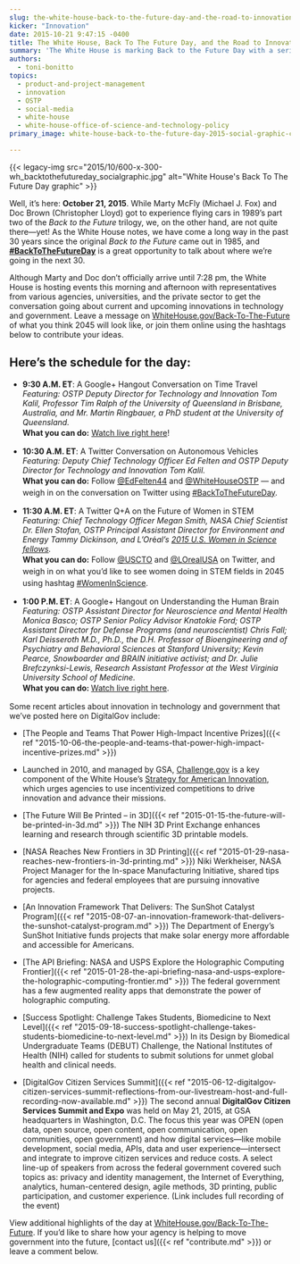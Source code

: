 ```yaml
---
slug: the-white-house-back-to-the-future-day-and-the-road-to-innovation
kicker: "Innovation"
date: 2015-10-21 9:47:15 -0400
title: The White House, Back To The Future Day, and the Road to Innovation
summary: 'The White House is marking Back to the Future Day with a series of conversations with innovators across the country. Follow along here.'
authors:
  - toni-bonitto
topics:
  - product-and-project-management
  - innovation
  - OSTP
  - social-media
  - white-house
  - white-house-office-of-science-and-technology-policy
primary_image: white-house-back-to-the-future-day-2015-social-graphic-cropped

---
```


{{< legacy-img src="2015/10/600-x-300-wh_backtothefutureday_socialgraphic.jpg" alt="White House's Back To The Future Day graphic" >}}

Well, it&#8217;s here: <strong>October 21, 2015</strong>. While Marty McFly (Michael J. Fox) and Doc Brown (Christopher Lloyd) got to experience flying cars in 1989&#8217;s part two of the <em>Back to the Future</em> trilogy, we, on the other hand, are not quite there—yet! As the White House notes, we have come a long way in the past 30 years since the original <em>Back to the Future</em> came out in 1985, and <strong><a href="https://twitter.com/search?q=%23BackToTheFutureDay">#BackToTheFutureDay</a></strong> is a great opportunity to talk about where we&#8217;re going in the next 30.

Although Marty and Doc don&#8217;t officially arrive until 7:28 pm, the White House is hosting events this morning and afternoon with representatives from various agencies, universities, and the private sector to get the conversation going about current and upcoming innovations in technology and government. Leave a message on <a href="https://www.WhiteHouse.gov/Back-To-The-Future">WhiteHouse.gov/Back-To-The-Future</a> of what you think 2045 will look like, or join them online using the hashtags below to contribute your ideas.

## Here&#8217;s the schedule for the day:

* <strong>9:30 A.M. ET</strong>: A Google+ Hangout Conversation on Time Travel<br />
<em>Featuring: OSTP Deputy Director for Technology and Innovation Tom Kalil, Professor Tim Ralph of the University of Queensland in Brisbane, Australia, and Mr. Martin Ringbauer, a PhD student at the University of Queensland.<br />
</em><strong style="line-height: 1.5">What you can do:</strong> <a style="line-height: 1.5" href="https://obamawhitehouse.archives.gov/blog/2015/10/20/back-to-the-future-day">Watch live right here</a><span style="line-height: 1.5">!</span>

* <strong>10:30 A.M. ET</strong>: A Twitter Conversation on Autonomous Vehicles<br /> <em>Featuring: Deputy Chief Technology Officer Ed Felten and OSTP Deputy Director for Technology and Innovation Tom Kalil.<br /> </em><strong style="line-height: 1.5">What you can do:</strong><span style="line-height: 1.5"> Follow </span><a style="line-height: 1.5" href="https://twitter.com/EdFelten44">@EdFelten44</a><span style="line-height: 1.5"> and </span><a style="line-height: 1.5" href="https://twitter.com/whitehouseostp">@WhiteHouseOSTP</a><span style="line-height: 1.5"> &#8212; and weigh in on the conversation on Twitter using </span><a style="line-height: 1.5" href="https://twitter.com/search?q=%23BackToTheFutureDay">#BackToTheFutureDay</a><span style="line-height: 1.5">.</span>

* <strong>11:30 A.M. ET</strong>: A Twitter Q+A on the Future of Women in STEM<br /> <em>Featuring: Chief Technology Officer Megan Smith, NASA Chief Scientist Dr. Ellen Stofan, OSTP Principal Assistant Director for Environment and Energy Tammy Dickinson, and </em><em>L&#8217;Or</em>é<em>al&#8217;s</em><em> <a href="http://www.lorealusa.com/Foundation/FWIS2.aspx?topcode=Foundation_AccessibleScience_WE_2015_US_Fellows">2015 U.S. Women in Science fellows</a>.<br /> </em><strong style="line-height: 1.5">What you can do:</strong><span style="line-height: 1.5"> Follow </span><a style="line-height: 1.5" href="https://twitter.com/USCTO">@USCTO</a><span style="line-height: 1.5"> and </span><a style="line-height: 1.5" href="https://twitter.com/LOrealUSA">@LOrealUSA</a><span style="line-height: 1.5"> on Twitter, and weigh in on what you&#8217;d like to see women doing in STEM fields in 2045 using hashtag </span><a style="line-height: 1.5" href="https://twitter.com/search?q=%23WomenInScience">#WomenInScience</a><span style="line-height: 1.5">.</span>

* <strong>1:00 P.M. ET</strong>: A Google+ Hangout on Understanding the Human Brain<br /> <em>Featuring: OSTP Assistant Director for Neuroscience and Mental Health Monica Basco; OSTP Senior Policy Advisor Knatokie Ford; OSTP Assistant Director for Defense Programs (and neuroscientist) Chris Fall; Karl Deisseroth M.D., Ph.D., the D.H. Professor of Bioengineering and of Psychiatry and Behavioral Sciences at Stanford University; Kevin Pearce, Snowboarder and BRAIN initiative activist; and Dr. Julie Brefczynksi-Lewis, Research Assistant Professor at the West Virginia University School of Medicine.<br /> </em><strong style="line-height: 1.5">What you can do: </strong><a style="line-height: 1.5" href="https://obamawhitehouse.archives.gov/blog/2015/10/20/back-to-the-future-day">Watch live right here</a><span style="line-height: 1.5">.</span>

Some recent articles about innovation in technology and government that we&#8217;ve posted here on DigitalGov include:

* [The People and Teams That Power High-Impact Incentive Prizes]({{< ref "2015-10-06-the-people-and-teams-that-power-high-impact-incentive-prizes.md" >}})

* Launched in 2010, and managed by GSA, [Challenge.gov](http://www.challenge.gov) is a key component of the White House’s [Strategy for American Innovation](https://www.whitehouse.gov/sites/default/files/uploads/InnovationStrategy.pdf), which urges agencies to use incentivized competitions to drive innovation and advance their missions.

* [The Future Will Be Printed – in 3D]({{< ref "2015-01-15-the-future-will-be-printed-in-3d.md" >}}) The NIH 3D Print Exchange enhances learning and research through scientific 3D printable models.

* [NASA Reaches New Frontiers in 3D Printing]({{< ref "2015-01-29-nasa-reaches-new-frontiers-in-3d-printing.md" >}})
Niki Werkheiser, NASA Project Manager for the In-space Manufacturing Initiative, shared tips for agencies and federal employees that are pursuing innovative projects.

* [An Innovation Framework That Delivers: The SunShot Catalyst Program]({{< ref "2015-08-07-an-innovation-framework-that-delivers-the-sunshot-catalyst-program.md" >}}) The Department of Energy’s SunShot Initiative funds projects that make solar energy more affordable and accessible for Americans.

* [The API Briefing: NASA and USPS Explore the Holographic Computing Frontier]({{< ref "2015-01-28-the-api-briefing-nasa-and-usps-explore-the-holographic-computing-frontier.md" >}}) The federal government has a few augmented reality apps that demonstrate the power of holographic computing.

* [Success Spotlight: Challenge Takes Students, Biomedicine to Next Level]({{< ref "2015-09-18-success-spotlight-challenge-takes-students-biomedicine-to-next-level.md" >}}) In its Design by Biomedical Undergraduate Teams (DEBUT) Challenge, the National Institutes of Health (NIH) called for students to submit solutions for unmet global health and clinical needs.

* [DigitalGov Citizen Services Summit]({{< ref "2015-06-12-digitalgov-citizen-services-summit-reflections-from-our-livestream-host-and-full-recording-now-available.md" >}}) The second annual **DigitalGov Citizen Services Summit and Expo** was held on May 21, 2015, at GSA headquarters in Washington, D.C. The focus this year was OPEN (open data, open source, open content, open communication, open communities, open government) and how digital services—like mobile development, social media, APIs, data and user experience—intersect and integrate to improve citizen services and reduce costs. A select line-up of speakers from across the federal government covered such topics as: privacy and identity management, the Internet of Everything, analytics, human-centered design, agile methods, 3D printing, public participation, and customer experience. (Link includes full recording of the event)

View additional highlights of the day at [WhiteHouse.gov/Back-To-The-Future](https://obamawhitehouse.archives.gov/blog/2015/10/20/back-to-the-future-day). If you&#8217;d like to share how your agency is helping to move government into the future, [contact us]({{< ref "contribute.md" >}}) or leave a comment below.

